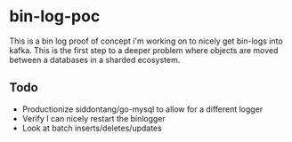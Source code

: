 # bin-log-poc
This is a bin log proof of concept i'm working on to nicely get bin-logs into kafka.  This is the first step to a deeper problem where objects are moved between a databases in a sharded ecosystem.

## Todo
- Productionize siddontang/go-mysql to allow for a different logger
- Verify I can nicely restart the binlogger 
- Look at batch inserts/deletes/updates



